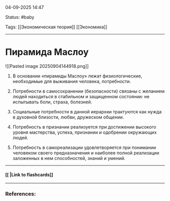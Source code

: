 
04-09-2025 14:47

Status: #baby 

Tags: [[Экономическая теория]] [[Экономика]]

---
# Пирамида Маслоу


![[Pasted image 20250904144918.png]]

1. В основании «пирамиды Маслоу» лежат физиологические, необходимые для выживания человека, потребности. 

2. Потребности в самосохранении (безопасности) связаны с желанием людей находиться в стабильном и защищенном состоянии: не испытывать боли, страха, болезней. 

3. Социальные потребности в данной иерархии трактуются как нужда в духовной близости, любви, дружеском общении. 

4. Потребность в признании реализуется при достижении высокого уровня мастерства, успеха, признании и одобрении окружающих людей. 

5. Потребность в самореализации удовлетворяется при понимании человеком своего предназначения и наиболее полной реализации заложенных в нем способностей, знаний и умений.


----
#### [[ |Link to flashcards]]



---
### References:

